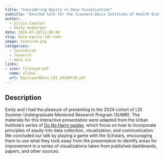 ```yaml
---
title: "Considering Equity in Data Visualization"
subtitle: "Invited talk for the [Leonard Davis Institute of Health Economics Summer Undergraduate Mentored Research Program (SUMR)](https://ldi.upenn.edu/education/penn-ldi-training-programs/sumr/)"
author: 
  - Silvia Canelón
  - Emily Seeburger
date: 2024-07-10T12:00:00
slug: data-equity-ldi-sumr
image: featured.png
categories:
  - journalism
  - research
  - data viz
links:
- icon: filetype-pdf
  name: slides
  url: EquityandData_LDI_20240710.pdf
---
```







## Description

Emily and I had the pleasure of presenting to the 2024 cohort of LDI Summer Undergraduate Mentored Research Program (SUMR). The materials for this interactive presentation were adapted from the Urban Institute’s series of [Do No Harm guides](https://www.urban.org/research/publication/do-no-harm-guide-applying-equity-awareness-data-visualization), which focus on how to incorporate principles of equity into data collection, visualization, and communication. We concluded our talk by playing a game with the Scholars, encouraging them to use what they took away from the presentation to identify areas for improvement in a series of visualizations taken from published dashboards, papers, and other sources.
